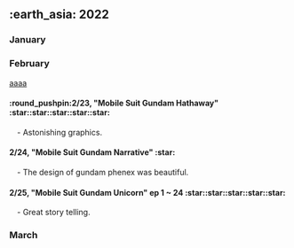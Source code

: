 <h2> :earth_asia: 2022 </h2>
<h3> January </h3>






<h3> February </h3>

<u>aaaa</u>

<h4>:round_pushpin:2/23, "Mobile Suit Gundam Hathaway" :star::star::star::star::star:  </h4>
&emsp;- Astonishing graphics.

<h4>2/24, "Mobile Suit Gundam Narrative" :star:  </h4>
&emsp;- The design of gundam phenex was beautiful.

<h4>2/25, "Mobile Suit Gundam Unicorn" ep 1 ~ 24 :star::star::star::star::star:  </h4>
&emsp;- Great story telling.




<h3> March </h3>
